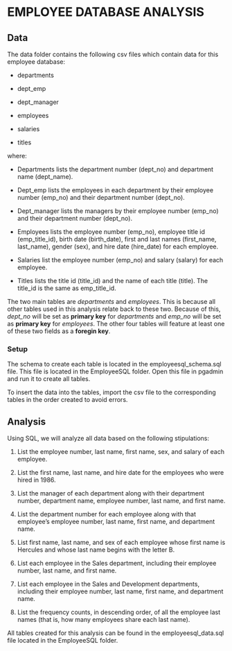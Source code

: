 # EMPLOYEE DATABASE ANALYSIS

## Data

The data folder contains the following csv files which contain data for this employee database:

* departments

* dept_emp

* dept_manager

* employees

* salaries

* titles

where:

* Departments lists the department number (dept_no) and department name (dept_name).

* Dept_emp lists the employees in each department by their employee number (emp_no) and their department number (dept_no).

* Dept_manager lists the managers by their employee number (emp_no) and their department number (dept_no).

* Employees lists the employee number (emp_no), employee title id (emp_title_id), birth date (birth_date), first and last names (first_name, last_name), gender (sex), and hire date (hire_date) for each employee. 

* Salaries list the employee number (emp_no) and salary (salary) for each employee.

* Titles lists the title id (title_id) and the name of each title (title). The title_id is the same as emp_title_id.

The two main tables are *departments* and *employees*. This is because all other tables used in this analysis relate back to these two. Because of this, *dept_no* will be set as **primary key** for *departments* and *emp_no* will be set as **primary key** for *employees*. The other four tables will feature at least one of these two fields as a **foregin key**.

### Setup

The schema to create each table is located in the employeesql_schema.sql file. This file is located in the EmployeeSQL folder. Open this file in pgadmin and run it to create all tables. 

To insert the data into the tables, import the csv file to the corresponding tables in the order created to avoid errors. 


## Analysis 

Using SQL, we will analyze all data based on the following stipulations:

1. List the employee number, last name, first name, sex, and salary of each employee.

2. List the first name, last name, and hire date for the employees who were hired in 1986.

3. List the manager of each department along with their department number, department name, employee number, last name, and first name.

4. List the department number for each employee along with that employee’s employee number, last name, first name, and department name.

5. List first name, last name, and sex of each employee whose first name is Hercules and whose last name begins with the letter B.

6. List each employee in the Sales department, including their employee number, last name, and first name.

7. List each employee in the Sales and Development departments, including their employee number, last name, first name, and department name.

8. List the frequency counts, in descending order, of all the employee last names (that is, how many employees share each last name).

All tables created for this analysis can be found in the employeesql_data.sql file located in the EmployeeSQL folder.